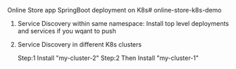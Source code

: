 Online Store app SpringBoot deployment on K8s# online-store-k8s-demo

1. Service Discovery within same namespace:
 Install top level deployments and services if you wqant to push 
 
2.  Service Discovery in different K8s clusters

	Step:1 Install "my-cluster-2"
	Step:2 Then Install "my-cluster-1"
